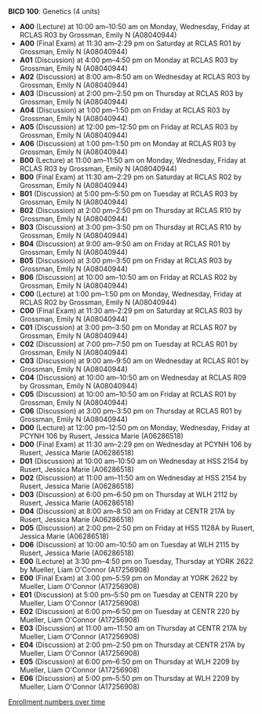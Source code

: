 **BICD 100**: Genetics (4 units)

- **A00** (Lecture) at 10:00 am–10:50 am on Monday, Wednesday, Friday at RCLAS R03 by Grossman, Emily N (A08040944)
- **A00** (Final Exam) at 11:30 am–2:29 pm on Saturday at RCLAS R01 by Grossman, Emily N (A08040944)
- **A01** (Discussion) at 4:00 pm–4:50 pm on Monday at RCLAS R03 by Grossman, Emily N (A08040944)
- **A02** (Discussion) at 8:00 am–8:50 am on Wednesday at RCLAS R03 by Grossman, Emily N (A08040944)
- **A03** (Discussion) at 2:00 pm–2:50 pm on Thursday at RCLAS R03 by Grossman, Emily N (A08040944)
- **A04** (Discussion) at 1:00 pm–1:50 pm on Friday at RCLAS R03 by Grossman, Emily N (A08040944)
- **A05** (Discussion) at 12:00 pm–12:50 pm on Friday at RCLAS R03 by Grossman, Emily N (A08040944)
- **A06** (Discussion) at 1:00 pm–1:50 pm on Monday at RCLAS R03 by Grossman, Emily N (A08040944)
- **B00** (Lecture) at 11:00 am–11:50 am on Monday, Wednesday, Friday at RCLAS R03 by Grossman, Emily N (A08040944)
- **B00** (Final Exam) at 11:30 am–2:29 pm on Saturday at RCLAS R02 by Grossman, Emily N (A08040944)
- **B01** (Discussion) at 5:00 pm–5:50 pm on Tuesday at RCLAS R03 by Grossman, Emily N (A08040944)
- **B02** (Discussion) at 2:00 pm–2:50 pm on Thursday at RCLAS R10 by Grossman, Emily N (A08040944)
- **B03** (Discussion) at 3:00 pm–3:50 pm on Thursday at RCLAS R10 by Grossman, Emily N (A08040944)
- **B04** (Discussion) at 9:00 am–9:50 am on Friday at RCLAS R01 by Grossman, Emily N (A08040944)
- **B05** (Discussion) at 3:00 pm–3:50 pm on Friday at RCLAS R03 by Grossman, Emily N (A08040944)
- **B06** (Discussion) at 10:00 am–10:50 am on Friday at RCLAS R02 by Grossman, Emily N (A08040944)
- **C00** (Lecture) at 1:00 pm–1:50 pm on Monday, Wednesday, Friday at RCLAS R02 by Grossman, Emily N (A08040944)
- **C00** (Final Exam) at 11:30 am–2:29 pm on Saturday at RCLAS R03 by Grossman, Emily N (A08040944)
- **C01** (Discussion) at 3:00 pm–3:50 pm on Monday at RCLAS R07 by Grossman, Emily N (A08040944)
- **C02** (Discussion) at 7:00 pm–7:50 pm on Tuesday at RCLAS R01 by Grossman, Emily N (A08040944)
- **C03** (Discussion) at 9:00 am–9:50 am on Wednesday at RCLAS R01 by Grossman, Emily N (A08040944)
- **C04** (Discussion) at 10:00 am–10:50 am on Wednesday at RCLAS R09 by Grossman, Emily N (A08040944)
- **C05** (Discussion) at 10:00 am–10:50 am on Friday at RCLAS R01 by Grossman, Emily N (A08040944)
- **C06** (Discussion) at 3:00 pm–3:50 pm on Thursday at RCLAS R01 by Grossman, Emily N (A08040944)
- **D00** (Lecture) at 12:00 pm–12:50 pm on Monday, Wednesday, Friday at PCYNH 106 by Rusert, Jessica Marie (A06286518)
- **D00** (Final Exam) at 11:30 am–2:29 pm on Wednesday at PCYNH 106 by Rusert, Jessica Marie (A06286518)
- **D01** (Discussion) at 10:00 am–10:50 am on Wednesday at HSS 2154 by Rusert, Jessica Marie (A06286518)
- **D02** (Discussion) at 11:00 am–11:50 am on Wednesday at HSS 2154 by Rusert, Jessica Marie (A06286518)
- **D03** (Discussion) at 6:00 pm–6:50 pm on Thursday at WLH 2112 by Rusert, Jessica Marie (A06286518)
- **D04** (Discussion) at 8:00 am–8:50 am on Friday at CENTR 217A by Rusert, Jessica Marie (A06286518)
- **D05** (Discussion) at 2:00 pm–2:50 pm on Friday at HSS 1128A by Rusert, Jessica Marie (A06286518)
- **D06** (Discussion) at 10:00 am–10:50 am on Tuesday at WLH 2115 by Rusert, Jessica Marie (A06286518)
- **E00** (Lecture) at 3:30 pm–4:50 pm on Tuesday, Thursday at YORK 2622 by Mueller, Liam O'Connor (A17256908)
- **E00** (Final Exam) at 3:00 pm–5:59 pm on Monday at YORK 2622 by Mueller, Liam O'Connor (A17256908)
- **E01** (Discussion) at 5:00 pm–5:50 pm on Tuesday at CENTR 220 by Mueller, Liam O'Connor (A17256908)
- **E02** (Discussion) at 6:00 pm–6:50 pm on Tuesday at CENTR 220 by Mueller, Liam O'Connor (A17256908)
- **E03** (Discussion) at 11:00 am–11:50 am on Thursday at CENTR 217A by Mueller, Liam O'Connor (A17256908)
- **E04** (Discussion) at 2:00 pm–2:50 pm on Thursday at CENTR 217A by Mueller, Liam O'Connor (A17256908)
- **E05** (Discussion) at 6:00 pm–6:50 pm on Thursday at WLH 2209 by Mueller, Liam O'Connor (A17256908)
- **E06** (Discussion) at 5:00 pm–5:50 pm on Thursday at WLH 2209 by Mueller, Liam O'Connor (A17256908)

[Enrollment numbers over time](./BICD100.tsv)
